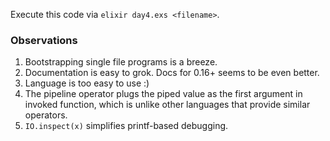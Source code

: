 
Execute this code via `elixir day4.exs <filename>`.

### Observations

1. Bootstrapping single file programs is a breeze.
2. Documentation is easy to grok.  Docs for 0.16+ seems to be even better.
3. Language is too easy to use :)
4. The pipeline operator plugs the piped value as the first argument in invoked
   function, which is unlike other languages that provide similar operators.
5. `IO.inspect(x)` simplifies printf-based debugging.
